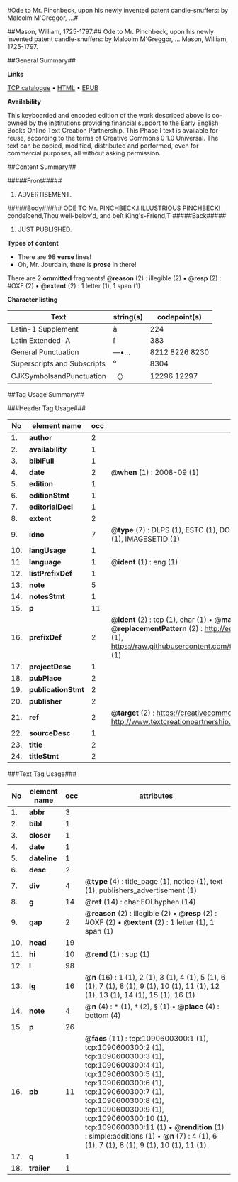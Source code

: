 #Ode to Mr. Pinchbeck, upon his newly invented patent candle-snuffers: by Malcolm M'Greggor, ...#

##Mason, William, 1725-1797.##
Ode to Mr. Pinchbeck, upon his newly invented patent candle-snuffers: by Malcolm M'Greggor, ...
Mason, William, 1725-1797.

##General Summary##

**Links**

[TCP catalogue](http://www.ota.ox.ac.uk/tcp/)  • 
[HTML](http://tei.it.ox.ac.uk/tcp/Texts-HTML/free/004/004770664.html)  • 
[EPUB](http://tei.it.ox.ac.uk/tcp/Texts-EPUB/free/004/004770664.epub)

**Availability**

This keyboarded and encoded edition of the
	       work described above is co-owned by the institutions
	       providing financial support to the Early English Books
	       Online Text Creation Partnership. This Phase I text is
	       available for reuse, according to the terms of Creative
	       Commons 0 1.0 Universal. The text can be copied,
	       modified, distributed and performed, even for
	       commercial purposes, all without asking permission.


##Content Summary##

#####Front#####

1. ADVERTISEMENT.

#####Body#####
ODE TO Mr. PINCHBECK.I.ILLUSTRIOUS PINCHBECK! condeſcend,Thou well-belov'd, and beſt King's-Friend,T
#####Back#####

1. JUST PUBLISHED.

**Types of content**

  * There are 98 **verse** lines!
  * Oh, Mr. Jourdain, there is **prose** in there!

There are 2 **ommitted** fragments! 
 @__reason__ (2) : illegible (2)  •  @__resp__ (2) : #OXF (2)  •  @__extent__ (2) : 1 letter (1), 1 span (1)

**Character listing**


|Text|string(s)|codepoint(s)|
|---|---|---|
|Latin-1 Supplement|à|224|
|Latin Extended-A|ſ|383|
|General Punctuation|—•…|8212 8226 8230|
|Superscripts             and Subscripts|⁰|8304|
|CJKSymbolsandPunctuation|〈〉|12296 12297|

##Tag Usage Summary##

###Header Tag Usage###

|No|element name|occ|attributes|
|---|---|---|---|
|1.|__author__|2||
|2.|__availability__|1||
|3.|__biblFull__|1||
|4.|__date__|2| @__when__ (1) : 2008-09 (1)|
|5.|__edition__|1||
|6.|__editionStmt__|1||
|7.|__editorialDecl__|1||
|8.|__extent__|2||
|9.|__idno__|7| @__type__ (7) : DLPS (1), ESTC (1), DOCNO (1), TCP (1), GALEDOCNO (1), CONTENTSET (1), IMAGESETID (1)|
|10.|__langUsage__|1||
|11.|__language__|1| @__ident__ (1) : eng (1)|
|12.|__listPrefixDef__|1||
|13.|__note__|5||
|14.|__notesStmt__|1||
|15.|__p__|11||
|16.|__prefixDef__|2| @__ident__ (2) : tcp (1), char (1)  •  @__matchPattern__ (2) : ([0-9\-]+):([0-9IVX]+) (1), (.+) (1)  •  @__replacementPattern__ (2) : http://eebo.chadwyck.com/downloadtiff?vid=$1&page=$2 (1), https://raw.githubusercontent.com/textcreationpartnership/Texts/master/tcpchars.xml#$1 (1)|
|17.|__projectDesc__|1||
|18.|__pubPlace__|2||
|19.|__publicationStmt__|2||
|20.|__publisher__|2||
|21.|__ref__|2| @__target__ (2) : https://creativecommons.org/publicdomain/zero/1.0/ (1), http://www.textcreationpartnership.org/docs/. (1)|
|22.|__sourceDesc__|1||
|23.|__title__|2||
|24.|__titleStmt__|2||


###Text Tag Usage###

|No|element name|occ|attributes|
|---|---|---|---|
|1.|__abbr__|3||
|2.|__bibl__|1||
|3.|__closer__|1||
|4.|__date__|1||
|5.|__dateline__|1||
|6.|__desc__|2||
|7.|__div__|4| @__type__ (4) : title_page (1), notice (1), text (1), publishers_advertisement (1)|
|8.|__g__|14| @__ref__ (14) : char:EOLhyphen (14)|
|9.|__gap__|2| @__reason__ (2) : illegible (2)  •  @__resp__ (2) : #OXF (2)  •  @__extent__ (2) : 1 letter (1), 1 span (1)|
|10.|__head__|19||
|11.|__hi__|10| @__rend__ (1) : sup (1)|
|12.|__l__|98||
|13.|__lg__|16| @__n__ (16) : 1 (1), 2 (1), 3 (1), 4 (1), 5 (1), 6 (1), 7 (1), 8 (1), 9 (1), 10 (1), 11 (1), 12 (1), 13 (1), 14 (1), 15 (1), 16 (1)|
|14.|__note__|4| @__n__ (4) : * (1), † (2), § (1)  •  @__place__ (4) : bottom (4)|
|15.|__p__|26||
|16.|__pb__|11| @__facs__ (11) : tcp:1090600300:1 (1), tcp:1090600300:2 (1), tcp:1090600300:3 (1), tcp:1090600300:4 (1), tcp:1090600300:5 (1), tcp:1090600300:6 (1), tcp:1090600300:7 (1), tcp:1090600300:8 (1), tcp:1090600300:9 (1), tcp:1090600300:10 (1), tcp:1090600300:11 (1)  •  @__rendition__ (1) : simple:additions (1)  •  @__n__ (7) : 4 (1), 6 (1), 7 (1), 8 (1), 9 (1), 10 (1), 11 (1)|
|17.|__q__|1||
|18.|__trailer__|1||
